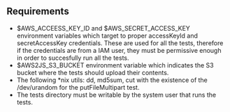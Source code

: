## Requirements

 * $AWS_ACCEESS_KEY_ID and $AWS_SECRET_ACCESS_KEY environment variables which target to proper accessKeyId and secretAccessKey credentials. These are used for all the tests, therefore if the credentials are from a IAM user, they must be permissive enough in order to succesfully run all the tests.
 * $AWS2JS_S3_BUCKET environment variable which indicates the S3 bucket where the tests should upload their contents.
 * The following *nix utils: dd, md5sum, cut with the existence of the /dev/urandom for the putFileMultipart test.
 * The tests directory must be writable by the system user that runs the tests.
